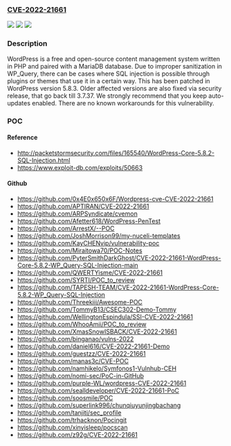 ### [CVE-2022-21661](https://cve.mitre.org/cgi-bin/cvename.cgi?name=CVE-2022-21661)
![](https://img.shields.io/static/v1?label=Product&message=wordpress-develop&color=blue)
![](https://img.shields.io/static/v1?label=Version&message=n%2Fa&color=blue)
![](https://img.shields.io/static/v1?label=Vulnerability&message=CWE-89%3A%20Improper%20Neutralization%20of%20Special%20Elements%20used%20in%20an%20SQL%20Command%20('SQL%20Injection')&color=brighgreen)

### Description

WordPress is a free and open-source content management system written in PHP and paired with a MariaDB database. Due to improper sanitization in WP_Query, there can be cases where SQL injection is possible through plugins or themes that use it in a certain way. This has been patched in WordPress version 5.8.3. Older affected versions are also fixed via security release, that go back till 3.7.37. We strongly recommend that you keep auto-updates enabled. There are no known workarounds for this vulnerability.

### POC

#### Reference
- http://packetstormsecurity.com/files/165540/WordPress-Core-5.8.2-SQL-Injection.html
- https://www.exploit-db.com/exploits/50663

#### Github
- https://github.com/0x4E0x650x6F/Wordpress-cve-CVE-2022-21661
- https://github.com/APTIRAN/CVE-2022-21661
- https://github.com/ARPSyndicate/cvemon
- https://github.com/Afetter618/WordPress-PenTest
- https://github.com/ArrestX/--POC
- https://github.com/JoshMorrison99/my-nuceli-templates
- https://github.com/KayCHENvip/vulnerability-poc
- https://github.com/Miraitowa70/POC-Notes
- https://github.com/PyterSmithDarkGhost/CVE-2022-21661-WordPress-Core-5.8.2-WP_Query-SQL-Injection-main
- https://github.com/QWERTYisme/CVE-2022-21661
- https://github.com/SYRTI/POC_to_review
- https://github.com/TAPESH-TEAM/CVE-2022-21661-WordPress-Core-5.8.2-WP_Query-SQL-Injection
- https://github.com/Threekiii/Awesome-POC
- https://github.com/TommyB13/CSEC302-Demo-Tommy
- https://github.com/WellingtonEspindula/SSI-CVE-2022-21661
- https://github.com/WhooAmii/POC_to_review
- https://github.com/XmasSnowISBACK/CVE-2022-21661
- https://github.com/binganao/vulns-2022
- https://github.com/daniel616/CVE-2022-21661-Demo
- https://github.com/guestzz/CVE-2022-21661
- https://github.com/manas3c/CVE-POC
- https://github.com/namhikelo/Symfonos1-Vulnhub-CEH
- https://github.com/nomi-sec/PoC-in-GitHub
- https://github.com/purple-WL/wordpress-CVE-2022-21661
- https://github.com/sealldeveloper/CVE-2022-21661-PoC
- https://github.com/soosmile/POC
- https://github.com/superlink996/chunqiuyunjingbachang
- https://github.com/tanjiti/sec_profile
- https://github.com/trhacknon/Pocingit
- https://github.com/xinyisleep/pocscan
- https://github.com/z92g/CVE-2022-21661

